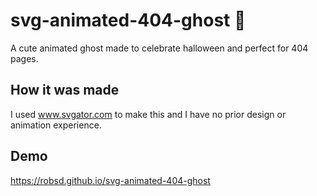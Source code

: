 # svg-animated-404-ghost 👻

A cute animated ghost made to celebrate halloween and perfect for 404 pages.

## How it was made

I used www.svgator.com to make this and I have no prior design or animation experience.

## Demo

https://robsd.github.io/svg-animated-404-ghost